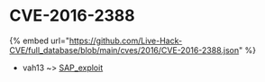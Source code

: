 # CVE-2016-2388
{% embed url="https://github.com/Live-Hack-CVE/full_database/blob/main/cves/2016/CVE-2016-2388.json" %}

* vah13 ~> [SAP_exploit](https://www.alice-snow.ru/2016/database/cve-2016-2388/sap_exploit-vah13)